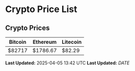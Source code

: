 # Crypto Price List

## Crypto Prices
| Bitcoin | Ethereum | Litecoin |
| ------- | -------- | -------- |
| $82717 | $1786.67 | $82.29 |
**Last Updated:** 2025-04-05 13:42 UTC
**Last Updated:** $DATE$
